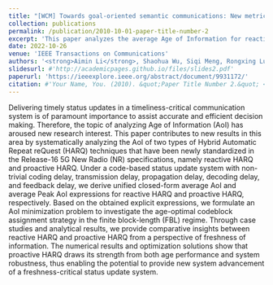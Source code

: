 ```yaml
---
title: "[WCM] Towards goal-oriented semantic communications: New metrics, open challenges, and future research directions"
collection: publications
permalink: /publication/2010-10-01-paper-title-number-2
excerpt: 'This paper analyzes the average Age of Information for reactive HARQ and proactive HARQ. Different types of delay are considered in the systems. Theoretical results and optimization solutions show that proactive HARQ draws its strength from both age performance and system robustness, thus enabling the potential to provide new system advancement of a freshness-critical status update system.'
date: 2022-10-26
venue: 'IEEE Transactions on Communications'
authors: '<strong>Aimin Li</strong>, Shaohua Wu, Siqi Meng, Rongxing Lu, Sumei Sun, and Qinyu Zhang, in IEEE Wireless Communications (Accepted), 2024.'
slidesurl: #'http://academicpages.github.io/files/slides2.pdf'
paperurl: 'https://ieeexplore.ieee.org/abstract/document/9931172/'
citation: #'Your Name, You. (2010). &quot;Paper Title Number 2.&quot; <i>Journal 1</i>. 1(2).'
---
```


Delivering timely status updates in a timeliness-critical communication system is of paramount importance to assist accurate and efficient decision making. Therefore, the topic of analyzing Age of Information (AoI) has aroused new research interest. This paper contributes to new results in this area by systematically analyzing the AoI of two types of Hybrid Automatic Repeat reQuest (HARQ) techniques that have been newly standardized in the Release-16 5G New Radio (NR) specifications, namely reactive HARQ and proactive HARQ. Under a code-based status update system with non-trivial coding delay, transmission delay, propagation delay, decoding delay, and feedback delay, we derive unified closed-form average AoI and average Peak AoI expressions for reactive HARQ and proactive HARQ, respectively. Based on the obtained explicit expressions, we formulate an AoI minimization problem to investigate the age-optimal codeblock assignment strategy in the finite block-length (FBL) regime. Through case studies and analytical results, we provide comparative insights between reactive HARQ and proactive HARQ from a perspective of freshness of information. The numerical results and optimization solutions show that proactive HARQ draws its strength from both age performance and system robustness, thus enabling the potential to provide new system advancement of a freshness-critical status update system.
